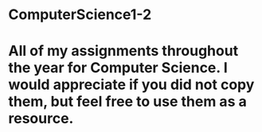 # ComputerScience1-2
# All of my assignments throughout the year for Computer Science. I would appreciate if you did not copy them, but feel free to use them as a resource.

